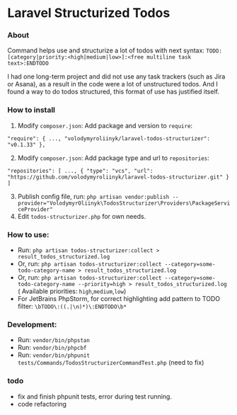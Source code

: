 # Laravel Structurized Todos

### About

Command helps use and structurize a lot of todos with next syntax:
`TODO:[category|priority:<high|medium|low>]:<free multiline task text>:ENDTODO`

I had one long-term project and did not use any task trackers (such as Jira or Asana), as a result in the code were a
lot of unstructured todos. And I found a way to do todos structured, this format of use has justified itself.

### How to install

1) Modify `composer.json`: Add package and version to `require`:

`"require": {
...,
"volodymyroliinyk/laravel-todos-structurizer": "v0.1.33"
},`

2) Modify `composer.json`: Add package type and url to `repositories`:

`"repositories": [
...,
{
"type": "vcs",
"url": "https://github.com/volodymyroliinyk/laravel-todos-structurizer.git"
}
]`

3) Publish config file,
   run: `php artisan vendor:publish --provider="VolodymyrOliinyk\TodosStructurizer\Providers\PackageServiceProvider"`
4) Edit `todos-structurizer.php` for own needs.

### How to use:

- Run: `php artisan todos-structurizer:collect > result_todos_structurized.log`
- Or, run: `php artisan todos-structurizer:collect --category=some-todo-category-name > result_todos_structurized.log`
- Or,
  run: `php artisan todos-structurizer:collect --category=some-todo-category-name --priority=high > result_todos_structurized.log` (
  Available priorities: `high`,`medium`,`low`)
- For JetBrains PhpStorm, for correct highlighting add pattern to TODO filter: `\bTODO\:((.|\n)*)\:ENDTODO\b*`

### Development:

- Run: `vendor/bin/phpstan`
- Run: `vendor/bin/phpcbf`
- Run: `vendor/bin/phpunit tests/Commands/TodosStructurizerCommandTest.php` (need to fix)

### todo

- fix and finish phpunit tests, error during test running.
- code refactoring